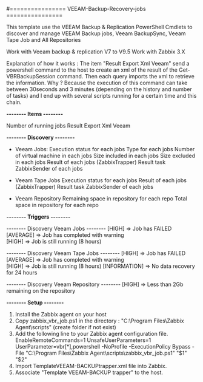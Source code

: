 #================ VEEAM-Backup-Recovery-jobs ================

This template use the VEEAM Backup & Replication PowerShell Cmdlets to discover and manage VEEAM Backup jobs, Veeam BackupSync, Veeam Tape Job and All Repositories 

Work with Veeam backup & replication V7 to V9.5
Work with Zabbix 3.X

Explanation of how it works :
The item "Result Export Xml Veeam" send a powershell command to the host to create an xml of the result of the Get-VBRBackupSession command.
Then each query imports the xml to retrieve the information.
Why ? Because the execution of this command can take between 30seconds and 3 minutes (depending on the history and number of tasks) and I end up with several scripts running for a certain time and this chain. 

**-------- Items --------**

Number of running jobs
Result Export Xml Veeam


**-------- Discovery --------**

- Veeam Jobs: 
Execution status for each jobs
Type for each jobs
Number of virtual machine in each jobs
Size included in each jobs
Size excluded in each jobs
Result of each jobs (ZabbixTrapper)
Result task ZabbixSender of each jobs

- Veeam Tape Jobs
Execution status for each jobs
Result of each jobs (ZabbixTrapper)
Result task ZabbixSender of each jobs

- Veeam Repository
Remaining space in repository for each repo
Total space in repository for each repo

**-------- Triggers --------**

-------- Discovery Veeam Jobs --------
[HIGH] => Job has FAILED 
[AVERAGE] => Job has completed with warning  
[HIGH] => Job is still running (8 hours)

-------- Discovery Veeam Tape Jobs --------
[HIGH] => Job has FAILED 
[AVERAGE] => Job has completed with warning  
[HIGH] => Job is still running (8 hours)
[INFORMATION] => No data recovery for 24 hours

-------- Discovery Veeam Repository --------
[HIGH] => Less than 2Gb remaining on the repository


**-------- Setup --------**

1. Install the Zabbix agent on your host
2. Copy zabbix_vbr_job.ps1 in the directory : "C:\Program Files\Zabbix Agent\scripts\" (create folder if not exist)
3. Add the following line to your Zabbix agent configuration file.
EnableRemoteCommands=1 
UnsafeUserParameters=1 
UserParameter=vbr[*],powershell -NoProfile -ExecutionPolicy Bypass -File "C:\Program Files\Zabbix Agent\scripts\zabbix_vbr_job.ps1" "$1" "$2"
4. Import TemplateVEEAM-BACKUPtrapper.xml file into Zabbix. 
5. Associate "Template VEEAM-BACKUP trapper" to the host.
